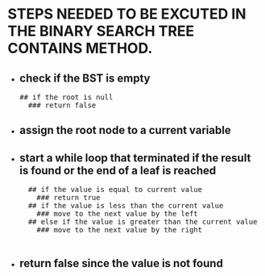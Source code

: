 # STEPS NEEDED TO BE EXCUTED IN THE BINARY SEARCH TREE CONTAINS METHOD.

- ## check if the BST is empty
  <pre>
  ## if the root is null 
    ### return false
  </pre>
- ## assign the root node to a current variable

- ## start a while loop that terminated if the result is found or the end of a leaf is reached

    <pre>
    ## if the value is equal to current value
      ### return true
    ## if the value is less than the current value
      ### move to the next value by the left
    ## else if the value is greater than the current value
      ### move to the next value by the right
    </pre>

- ## return false since the value is not found
